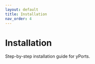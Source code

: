 ```yaml
---
layout: default
title: Installation
nav_order: 4
---
```


# Installation

Step-by-step installation guide for yPorts.
